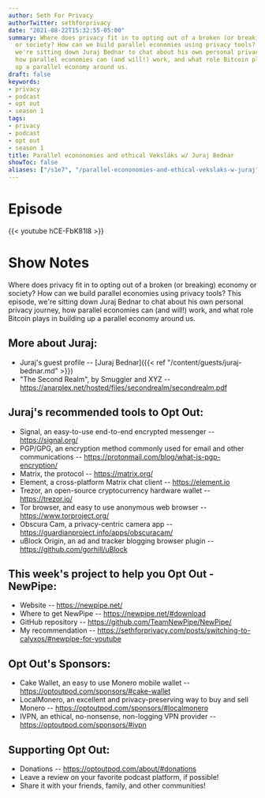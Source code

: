 ```yaml
---
author: Seth For Privacy
authorTwitter: sethforprivacy
date: "2021-08-22T15:32:55-05:00"
summary: Where does privacy fit in to opting out of a broken (or breaking) economy
  or society? How can we build parallel economies using privacy tools? This episode,
  we're sitting down Juraj Bednar to chat about his own personal privacy journey,
  how parallel economies can (and will!) work, and what role Bitcoin plays in building
  up a parallel economy around us.
draft: false
keywords:
- privacy
- podcast
- opt out
- season 1
tags:
- privacy
- podcast
- opt out
- season 1
title: Parallel econonomies and ethical Veksláks w/ Juraj Bednar
showToc: false
aliases: ["/s1e7", "/parallel-econonomies-and-ethical-vekslaks-w-juraj"]
---
```


# Episode

<div id="buzzsprout-player-9068459"></div><script src="https://www.buzzsprout.com/1790481/9068459-parallel-econonomies-and-ethical-vekslaks-w-juraj-bednar.js?container_id=buzzsprout-player-9068459&player=small" type="text/javascript" charset="utf-8"></script>

{{< youtube hCE-FbK81l8 >}}

# Show Notes

Where does privacy fit in to opting out of a broken (or breaking) economy or society? How can we build parallel economies using privacy tools? This episode, we're sitting down Juraj Bednar to chat about his own personal privacy journey, how parallel economies can (and will!) work, and what role Bitcoin plays in building up a parallel economy around us.

## More about Juraj:

- Juraj's guest profile -- [Juraj Bednar]({{< ref "/content/guests/juraj-bednar.md" >}})
- "The Second Realm", by Smuggler and XYZ -- https://anarplex.net/hosted/files/secondrealm/secondrealm.pdf

## Juraj's recommended tools to Opt Out:

- Signal, an easy-to-use end-to-end encrypted messenger -- https://signal.org/
- PGP/GPG, an encryption method commonly used for email and other communications -- https://protonmail.com/blog/what-is-pgp-encryption/
- Matrix, the protocol -- https://matrix.org/
- Element, a cross-platform Matrix chat client -- https://element.io
- Trezor, an open-source cryptocurrency hardware wallet -- https://trezor.io/
- Tor browser, and easy to use anonymous web browser -- https://www.torproject.org/
- Obscura Cam, a privacy-centric camera app -- https://guardianproject.info/apps/obscuracam/
- uBlock Origin, an ad and tracker blogging browser plugin -- https://github.com/gorhill/uBlock

## This week's project to help you Opt Out - NewPipe:

- Website -- https://newpipe.net/
- Where to get NewPipe -- https://newpipe.net/#download
- GitHub repository -- https://github.com/TeamNewPipe/NewPipe/
- My recommendation -- https://sethforprivacy.com/posts/switching-to-calyxos/#newpipe-for-youtube

## Opt Out's Sponsors:

- Cake Wallet, an easy to use Monero mobile wallet -- https://optoutpod.com/sponsors/#cake-wallet
- LocalMonero, an excellent and privacy-preserving way to buy and sell Monero -- https://optoutpod.com/sponsors/#localmonero
- IVPN, an ethical, no-nonsense, non-logging VPN provider -- https://optoutpod.com/sponsors/#ivpn

## Supporting Opt Out:

- Donations -- https://optoutpod.com/about/#donations
- Leave a review on your favorite podcast platform, if possible!
- Share it with your friends, family, and other communities!
